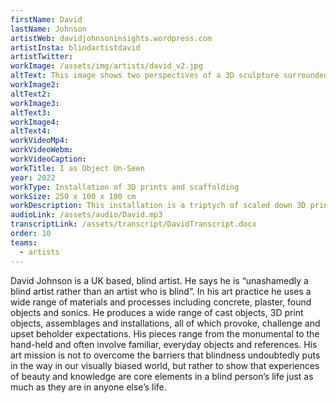 ```yaml
---
firstName: David
lastName: Johnson
artistWeb: davidjohnsoninsights.wordpress.com
artistInsta: blindartistdavid
artistTwitter:
workImage: /assets/img/artists/david_v2.jpg
altText: This image shows two perspectives of a 3D sculpture surrounded by a steel frame. The sculpture has three separate sculptures. The rightmost image shows a sculpture of David using his cane as he passes a chair with a red hat positioned on its corner. The leftmost image shows a sculpture of David sitting on a chair with the red hat on his head. The final sculptural scene (not pictured) shows a mirroring of the first sculpture of David using his cane and now passed the chair with the red hat positioned on its corner. In the background of the image are students and persons congregating in the social gallery area.
workImage2:
altText2:
workImage3:
altText3:
workImage4:
altText4:
workVideoMp4:
workVideoWebm:
workVideoCaption:
workTitle: I as Object Un-Seen
year: 2022
workType: Installation of 3D prints and scaffolding
workSize: 250 x 100 x 100 cm
workDescription: This installation is a triptych of scaled down 3D printed figures of the artist moving through a delineated space. Using the accuracy of digital technology, this piece grants access for the first time for the blind artist to his own body. The figures are framed with layers of scaffolding that are a parody of gallery casements. Through granting every visitor, sight disabled or otherwise, access to the touchable figures, it offers something close to equality of experience.
audioLink: /assets/audio/David.mp3
transcriptLink: /assets/transcript/DavidTranscript.docx
order: 10
teams:
  - artists
---
```


David Johnson is a UK based, blind artist. He says he is “unashamedly a blind artist rather than an artist who is blind”. In his art practice he uses a wide range of materials and processes including concrete, plaster, found objects and sonics. He produces a wide range of cast objects, 3D print objects, assemblages and installations, all of which provoke, challenge and upset beholder expectations. His pieces range from the monumental to the hand-held and often involve familiar, everyday objects and references. His art mission is not to overcome the barriers that blindness undoubtedly puts in the way in our visually biased world, but rather to show that experiences of beauty and knowledge are core elements in a blind person’s life just as much as they are in anyone else’s life.
